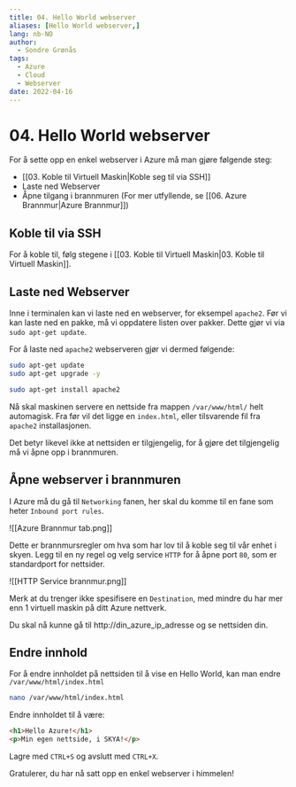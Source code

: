 ```yaml
---
title: 04. Hello World webserver
aliases: [Hello World webserver,]
lang: nb-NO
author:
  - Sondre Grønås
tags:
  - Azure
  - Cloud
  - Webserver
date: 2022-04-16
---
```

# 04. Hello World webserver
For å sette opp en enkel webserver i Azure må man gjøre følgende steg:
- [[03. Koble til Virtuell Maskin|Koble seg til via SSH]]
- Laste ned Webserver
- Åpne tilgang i brannmuren (For mer utfyllende, se [[06. Azure Brannmur|Azure Brannmur]])

## Koble til via SSH
For å koble til, følg stegene i [[03. Koble til Virtuell Maskin|03. Koble til Virtuell Maskin]].

## Laste ned Webserver
Inne i terminalen kan vi laste ned en webserver, for eksempel `apache2`. Før vi kan laste ned en pakke, må vi oppdatere listen over pakker. Dette gjør vi via `sudo apt-get update`.

For å laste ned `apache2` webserveren gjør vi dermed følgende:
```sh
sudo apt-get update
sudo apt-get upgrade -y

sudo apt-get install apache2
```

Nå skal maskinen servere en nettside fra mappen `/var/www/html/` helt automagisk. Fra før vil det ligge en `index.html`, eller tilsvarende fil fra `apache2` installasjonen.

Det betyr likevel ikke at nettsiden er tilgjengelig, for å gjøre det tilgjengelig må vi åpne opp i brannmuren.

## Åpne webserver i brannmuren
I Azure må du gå til `Networking` fanen, her skal du komme til en fane som heter `Inbound port rules`. 

![[Azure Brannmur tab.png]]

Dette er brannmursregler om hva som har lov til å koble seg til vår enhet i skyen. Legg til en ny regel og velg service `HTTP` for å åpne port `80`, som er standardport for nettsider.

![[HTTP Service brannmur.png]]

Merk at du trenger ikke spesifisere en `Destination`, med mindre du har mer enn 1 virtuell maskin på ditt Azure nettverk.

Du skal nå kunne gå til http://din_azure_ip_adresse og se nettsiden din.

## Endre innhold
For å endre innholdet på nettsiden til å vise en Hello World, kan man endre `/var/www/html/index.html`

```sh
nano /var/www/html/index.html
```

Endre innholdet til å være:
```html
<h1>Hello Azure!</h1>
<p>Min egen nettside, i SKYA!</p>
```

Lagre med `CTRL+S` og avslutt med `CTRL+X`.

Gratulerer, du har nå satt opp en enkel webserver i himmelen!